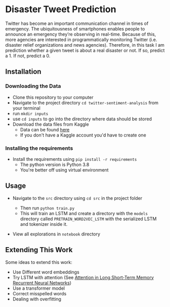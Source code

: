# Disaster Tweet Prediction 

Twitter has become an important communication channel in times of emergency.
The ubiquitousness of smartphones enables people to announce an emergency they’re observing
in real-time. Because of this, more agencies are interested in programmatically monitoring Twitter
(i.e. disaster relief organizations and news agencies). Therefore, in this task I am prediction
whether a given tweet is about a real disaster or not. If so, predict a 1. If not, predict a 0.

## Installation 
### Downloading the Data
- Clone this repository to your computer 
- Navigate to the project directory `cd twitter-sentiment-analysis` from your terminal 
- run `mkdir inputs`
- use `cd inputs` to go into the directory where data should be stored
- Download the data files from Kaggle
    - Data can be found [here](https://www.kaggle.com/c/nlp-getting-started/data)
    - If you don't have a Kaggle account you'd have to create one
    
### Installing the requirements
- Install the requirements using `pip install -r requirements` 
    - The python version is Python 3.8
    - You're better off using virtual environment 

## Usage 

- Navigate to the `src` directory using `cd src` in the project folder
    - Then run `python train.py`
    - This will train an LSTM and create a directory with the `models` directory called `PRETRAIN_WORD2VEC_LSTM` with
    the serialized LSTM and tokenizer inside it. 
    
- View all explorations in `notebook` directory
    
## Extending This Work
Some ideas to extend this work: 
- Use Different word embeddings
- Try LSTM with attention (See [Attention in Long Short-Term Memory Recurrent Neural Networks](https://machinelearningmastery.com/attention-long-short-term-memory-recurrent-neural-networks/))
- Use a transformer model
- Correct misspelled words 
- Dealing with overfitting 
